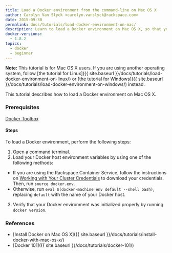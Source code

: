 ```yaml
---
title: Load a Docker environment from the command-line on Mac OS X
author: Carolyn Van Slyck <carolyn.vanslyck@rackspace.com>
date: 2015-09-30
permalink: docs/tutorials/load-docker-environment-on-mac/
description: Learn to load a Docker environment on Mac OS X, so that you can work with Docker from the command-line
docker-versions:
  - 1.8.2
topics:
  - docker
  - beginner
---
```


**Note:** This tutorial is for Mac OS X users. If you are using another operating system, follow
[the tutorial for Linux]({{ site.baseurl }}/docs/tutorials/load-docker-environment-on-linux/) or
[the tutorial for Windows]({{ site.baseurl }}/docs/tutorials/load-docker-environment-on-windows/) instead.

This tutorial describes how to load a Docker environment on Mac OS X.

### <a name="prerequisites"></a> Prerequisites

[Docker Toolbox](https://www.docker.com/toolbox)

#### <a name="steps"></a> Steps
To load a Docker environment, perform the following steps:

1. Open a command terminal.
2. Load your Docker host environment variables by using one of the following methods:
  * If you are using the Rackspace Container Service, follow the instructions on [Working with Your Cluster Credentials][get-cluster-creds]
    to download your credentials. Then, run `source docker.env`.
  * Otherwise, run `eval $(docker-machine env default --shell bash)`,
    replacing `default` with the name of your Docker host.
3. Verify that your Docker environment was initialized properly by running `docker version`.

[get-cluster-creds]: {{site.baseurl}}/docs/references/rcs-credentials/

### <a name="references"></a> References
* [Install Docker on Mac OS X]({{ site.baseurl }}/docs/tutorials/install-docker-with-mac-os-x/)
* [Docker 101]({{ site.baseurl }}/docs/tutorials/docker-101/)
